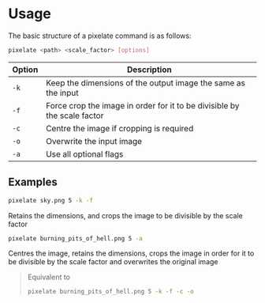 # Usage

The basic structure of a pixelate command is as follows:

```bash
pixelate <path> <scale_factor> [options]
```

 | Option | Description |
 | --- | --- |
 | `-k` | Keep the dimensions of the output image the same as the input |
 | `-f` | Force crop the image in order for it to be divisible by the scale factor |
 | `-c` | Centre the image if cropping is required |
 | `-o` | Overwrite the input image |
 | `-a` | Use all optional flags |

## Examples

```bash
pixelate sky.png 5 -k -f
```

Retains the dimensions, and crops the image to be divisible by the scale factor

```bash
pixelate burning_pits_of_hell.png 5 -a
```

Centres the image, retains the dimensions, crops the image in order for it to be divisible by the scale factor and overwrites the original image

> Equivalent to
>
> ```bash
> pixelate burning_pits_of_hell.png 5 -k -f -c -o
>```
